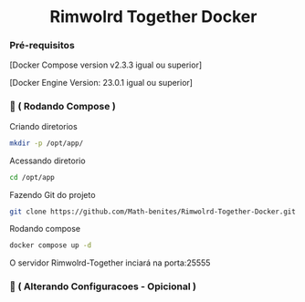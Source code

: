 <h1 align="center">Rimwolrd Together Docker </h1>

### Pré-requisitos

[Docker Compose version v2.3.3 igual ou superior]

[Docker Engine Version: 23.0.1 igual ou superior]



### 🎲 ( Rodando Compose )

Criando diretorios
```bash
mkdir -p /opt/app/
```

Acessando diretorio
```bash
cd /opt/app
```

 Fazendo Git do projeto
```bash
git clone https://github.com/Math-benites/Rimwolrd-Together-Docker.git . 
```

Rodando compose
```bash
docker compose up -d
```

O servidor Rimwolrd-Together inciará na porta:25555

### 🔧 ( Alterando Configuracoes - Opicional )
